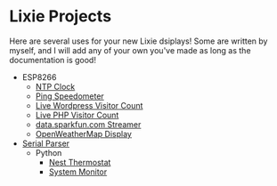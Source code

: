 # Lixie Projects
Here are several uses for your new Lixie dsiplays! Some are written by myself, and I will add any of your own you've made as long as the documentation is good!

- ESP8266
  - [NTP Clock](https://github.com/connornishijima/Lixie-projects/tree/master/ESP8266/NTP%20Clock)
  - [Ping Speedometer](https://github.com/connornishijima/Lixie-projects/tree/master/ESP8266/Ping%20Speedometer)
  - [Live Wordpress Visitor Count
](https://github.com/connornishijima/Lixie-projects/tree/master/ESP8266/Live%20Wordpress%20Visitors)
  - [Live PHP Visitor Count
](https://github.com/connornishijima/Lixie-projects/tree/master/ESP8266/Live%20PHP%20Visitors)
  - [data.sparkfun.com Streamer](https://github.com/connornishijima/Lixie-projects/tree/master/ESP8266/data.sparkfun.com%20Streamer)
  - [OpenWeatherMap Display](https://github.com/connornishijima/Lixie-projects/tree/master/ESP8266/OpenWeatherMap%20Display)
- [Serial Parser](https://github.com/connornishijima/Lixie-projects/tree/master/Serial%20Parser)
  - Python
    - [Nest Thermostat](https://github.com/connornishijima/Lixie-projects/tree/master/Serial%20Parser/Python/Nest%20Thermostat)
    - [System Monitor](https://github.com/connornishijima/Lixie-projects/tree/master/Serial%20Parser/Python/System%20Monitor)
